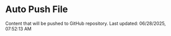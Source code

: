 # Auto Push File

Content that will be pushed to GitHub repository.
Last updated: 06/28/2025, 07:52:13 AM